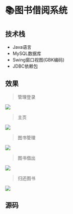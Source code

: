 # 📚图书借阅系统

<MyGlobalComponent />

##  技术栈
- Java语言
- MySQL数据库
- Swing窗口视图(GBK编码)
- JDBC依赖包

## 效果
> 管理登录

![](http://cdn.qiniu.liyansheng.top/img/20240606160709.png)

> 主页

![](http://cdn.qiniu.liyansheng.top/img/20240606020632.png)

> 图书管理

![](http://cdn.qiniu.liyansheng.top/img/20240606020705.png)

> 图书借出
> 
![](http://cdn.qiniu.liyansheng.top/img/20240606161532.png)


> 归还图书

![](http://cdn.qiniu.liyansheng.top/img/20240606020740.png)


## 源码

<PaymentButton :productId="124" />
